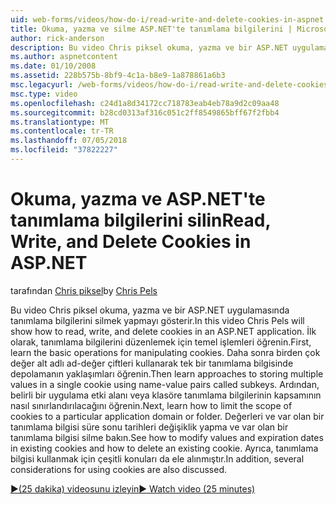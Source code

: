 ```yaml
---
uid: web-forms/videos/how-do-i/read-write-and-delete-cookies-in-aspnet
title: Okuma, yazma ve silme ASP.NET'te tanımlama bilgilerini | Microsoft Docs
author: rick-anderson
description: Bu video Chris piksel okuma, yazma ve bir ASP.NET uygulamasında tanımlama bilgilerini silmek yapmayı gösterir. İlk olarak, sunucunun temel işlemlerini cooki düzenlemek için bilgi edinin...
ms.author: aspnetcontent
ms.date: 01/10/2008
ms.assetid: 228b575b-8bf9-4c1a-b8e9-1a878861a6b3
msc.legacyurl: /web-forms/videos/how-do-i/read-write-and-delete-cookies-in-aspnet
msc.type: video
ms.openlocfilehash: c24d1a8d34172cc718783eab4eb78a9d2c09aa48
ms.sourcegitcommit: b28cd0313af316c051c2ff8549865bff67f2fbb4
ms.translationtype: MT
ms.contentlocale: tr-TR
ms.lasthandoff: 07/05/2018
ms.locfileid: "37822227"
---
```

<a name="read-write-and-delete-cookies-in-aspnet"></a><span data-ttu-id="1e3e6-104">Okuma, yazma ve ASP.NET'te tanımlama bilgilerini silin</span><span class="sxs-lookup"><span data-stu-id="1e3e6-104">Read, Write, and Delete Cookies in ASP.NET</span></span>
====================
<span data-ttu-id="1e3e6-105">tarafından [Chris piksel](https://twitter.com/chrispels)</span><span class="sxs-lookup"><span data-stu-id="1e3e6-105">by [Chris Pels](https://twitter.com/chrispels)</span></span>

<span data-ttu-id="1e3e6-106">Bu video Chris piksel okuma, yazma ve bir ASP.NET uygulamasında tanımlama bilgilerini silmek yapmayı gösterir.</span><span class="sxs-lookup"><span data-stu-id="1e3e6-106">In this video Chris Pels will show how to read, write, and delete cookies in an ASP.NET application.</span></span> <span data-ttu-id="1e3e6-107">İlk olarak, tanımlama bilgilerini düzenlemek için temel işlemleri öğrenin.</span><span class="sxs-lookup"><span data-stu-id="1e3e6-107">First, learn the basic operations for manipulating cookies.</span></span> <span data-ttu-id="1e3e6-108">Daha sonra birden çok değer alt adlı ad-değer çiftleri kullanarak tek bir tanımlama bilgisinde depolamanın yaklaşımları öğrenin.</span><span class="sxs-lookup"><span data-stu-id="1e3e6-108">Then learn approaches to storing multiple values in a single cookie using name-value pairs called subkeys.</span></span> <span data-ttu-id="1e3e6-109">Ardından, belirli bir uygulama etki alanı veya klasöre tanımlama bilgilerinin kapsamının nasıl sınırlandırılacağını öğrenin.</span><span class="sxs-lookup"><span data-stu-id="1e3e6-109">Next, learn how to limit the scope of cookies to a particular application domain or folder.</span></span> <span data-ttu-id="1e3e6-110">Değerleri ve var olan bir tanımlama bilgisi süre sonu tarihleri değişiklik yapma ve var olan bir tanımlama bilgisi silme bakın.</span><span class="sxs-lookup"><span data-stu-id="1e3e6-110">See how to modify values and expiration dates in existing cookies and how to delete an existing cookie.</span></span> <span data-ttu-id="1e3e6-111">Ayrıca, tanımlama bilgisi kullanmak için çeşitli konuları da ele alınmıştır.</span><span class="sxs-lookup"><span data-stu-id="1e3e6-111">In addition, several considerations for using cookies are also discussed.</span></span>

[<span data-ttu-id="1e3e6-112">&#9654;(25 dakika) videosunu izleyin</span><span class="sxs-lookup"><span data-stu-id="1e3e6-112">&#9654; Watch video (25 minutes)</span></span>](https://channel9.msdn.com/Blogs/ASP-NET-Site-Videos/read-write-and-delete-cookies-in-aspnet)
